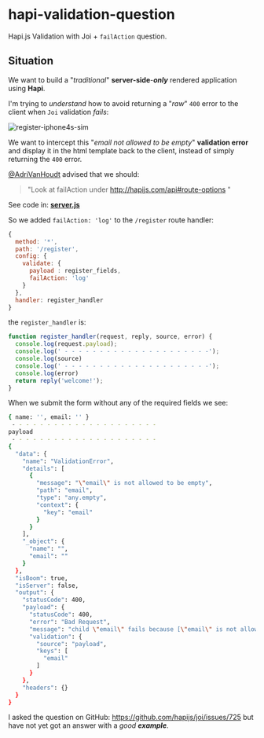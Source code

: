 # hapi-validation-question

Hapi.js Validation with Joi + `failAction` question.

## Situation

We want to build a "*traditional*" **server-side**-***only***
rendered application using **Hapi**.

I'm trying to *understand* how to avoid returning a "*raw*" `400`
error to the client when `Joi` validation *fails*:

![register-iphone4s-sim](https://cloud.githubusercontent.com/assets/194400/10234331/a863744a-688b-11e5-9eb8-5e41d0f570e2.png)

We want to intercept this "*email not allowed to be empty*" **validation error** and display it in the html template back to the client,
instead of simply returning the `400` error.

[@AdriVanHoudt](https://github.com/hapijs/joi/issues/725#issuecomment-144482794) advised that we should:
> "Look at failAction under http://hapijs.com/api#route-options "

See code in:
[**server.js**](https://github.com/nelsonic/hapi-validation-question/blob/master/server.js)

So we added `failAction: 'log'` to the `/register` route handler:

```js
{
  method: '*',
  path: '/register',
  config: {
    validate: {
      payload : register_fields,
      failAction: 'log'
    }
  },
  handler: register_handler
}
```

the `register_handler` is:

```js
function register_handler(request, reply, source, error) {
  console.log(request.payload);
  console.log(' - - - - - - - - - - - - - - - - - - - - -');
  console.log(source)
  console.log(' - - - - - - - - - - - - - - - - - - - - -');
  console.log(error)
  return reply('welcome!');
}
```

When we submit the form without any of the required fields we see:


```sh
{ name: '', email: '' }
 - - - - - - - - - - - - - - - - - - - - -
payload
 - - - - - - - - - - - - - - - - - - - - -
{
  "data": {
    "name": "ValidationError",
    "details": [
      {
        "message": "\"email\" is not allowed to be empty",
        "path": "email",
        "type": "any.empty",
        "context": {
          "key": "email"
        }
      }
    ],
    "_object": {
      "name": "",
      "email": ""
    }
  },
  "isBoom": true,
  "isServer": false,
  "output": {
    "statusCode": 400,
    "payload": {
      "statusCode": 400,
      "error": "Bad Request",
      "message": "child \"email\" fails because [\"email\" is not allowed to be empty]",
      "validation": {
        "source": "payload",
        "keys": [
          "email"
        ]
      }
    },
    "headers": {}
  }
}
```

I asked the question on GitHub: https://github.com/hapijs/joi/issues/725
but have not yet got an answer with a *good* ***example***.
